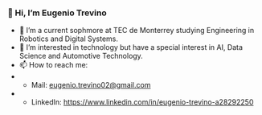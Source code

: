### 👋 Hi, I’m Eugenio Trevino 
- :book: I’m a current sophmore at TEC de Monterrey studying Engineering in Robotics and Digital Systems. 
- 👀 I’m interested in technology but have a special interest in AI, Data Science and Automotive Technology.
- 📫 How to reach me: 
- - Mail: eugenio.trevino02@gmail.com 
- - LinkedIn: https://www.linkedin.com/in/eugenio-trevino-a28292250

<!---
eugeniotrevinoET/eugeniotrevinoET is a ✨ special ✨ repository because its `README.md` (this file) appears on your GitHub profile.
You can click the Preview link to take a look at your changes.
--->
